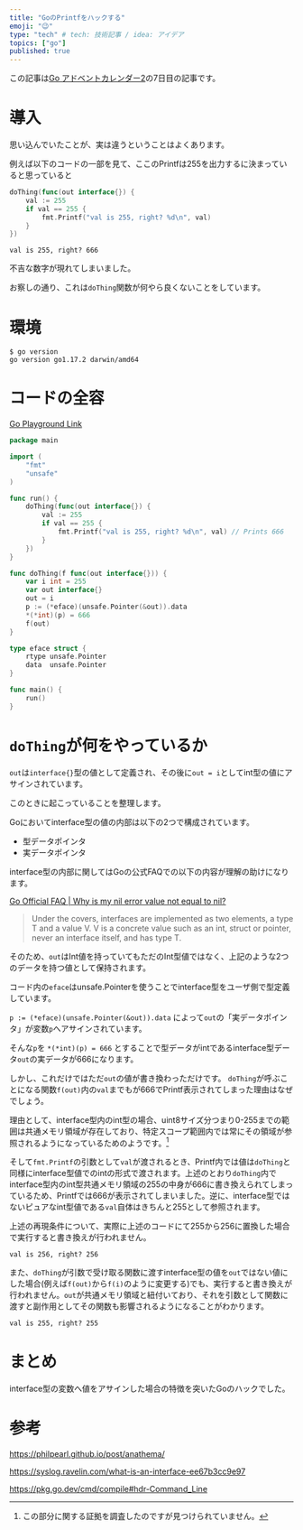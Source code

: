 ```yaml
---
title: "GoのPrintfをハックする"
emoji: "😉"
type: "tech" # tech: 技術記事 / idea: アイデア
topics: ["go"]
published: true
---
```


この記事は[Go アドベントカレンダー2](https://qiita.com/advent-calendar/2021/go)の7日目の記事です。

# 導入

思い込んでいたことが、実は違うということはよくあります。

例えば以下のコードの一部を見て、ここのPrintfは255を出力するに決まっていると思っていると

```go
doThing(func(out interface{}) {
    val := 255
    if val == 255 {
        fmt.Printf("val is 255, right? %d\n", val)
    }
})
```

```
val is 255, right? 666
```

不吉な数字が現れてしまいました。

お察しの通り、これは`doThing`関数が何やら良くないことをしています。

# 環境

```
$ go version
go version go1.17.2 darwin/amd64
```

# コードの全容

[Go Playground Link](https://go.dev/play/p/7KEYTpzarXt)

```go
package main

import (
	"fmt"
	"unsafe"
)

func run() {
	doThing(func(out interface{}) {
		val := 255
		if val == 255 {
			fmt.Printf("val is 255, right? %d\n", val) // Prints 666
		}
	})
}

func doThing(f func(out interface{})) {
	var i int = 255
	var out interface{}
	out = i
	p := (*eface)(unsafe.Pointer(&out)).data
	*(*int)(p) = 666
	f(out)
}

type eface struct {
	rtype unsafe.Pointer
	data  unsafe.Pointer
}

func main() {
	run()
}
```

# `doThing`が何をやっているか

`out`は`interface{}`型の値として定義され、その後に`out = i`としてint型の値にアサインされています。

このときに起こっていることを整理します。

Goにおいてinterface型の値の内部は以下の2つで構成されています。

* 型データポインタ
* 実データポインタ

interface型の内部に関してはGoの公式FAQでの以下の内容が理解の助けになります。

[Go Official FAQ | Why is my nil error value not equal to nil?](https://go.dev/doc/faq#nil_error)

> Under the covers, interfaces are implemented as two elements, a type T and a value V. V is a concrete value such as an int, struct or pointer, never an interface itself, and has type T.

そのため、`out`はInt値を持っていてもただのInt型値ではなく、上記のような2つのデータを持つ値として保持されます。

コード内の`eface`はunsafe.Pointerを使うことでinterface型をユーザ側で型定義しています。

`p := (*eface)(unsafe.Pointer(&out)).data` によって`out`の「実データポインタ」が変数`p`へアサインされています。

そんな`p`を `*(*int)(p) = 666` とすることで型データがintであるinterface型データ`out`の実データが666になります。

しかし、これだけではただ`out`の値が書き換わっただけです。 `doThing`が呼ぶことになる関数`f(out)`内の`val`までもが666でPrintf表示されてしまった理由はなぜでしょう。

理由として、interface型内のint型の場合、uint8サイズ分つまり0-255までの範囲は共通メモリ領域が存在しており、特定スコープ範囲内では常にその領域が参照されるようになっているためのようです。[^1]

[^1]: この部分に関する証拠を調査したのですが見つけられていません。

そして`fmt.Printf`の引数として`val`が渡されるとき、Printf内では値は`doThing`と同様にinterface型値でのintの形式で渡されます。上述のとおり`doThing`内でinterface型内のint型共通メモリ領域の255の中身が666に書き換えられてしまっているため、Printfでは666が表示されてしまいました。逆に、interface型ではないピュアなint型値である`val`自体はきちんと255として参照されます。

上述の再現条件について、実際に上述のコードにて255から256に置換した場合で実行すると書き換えが行われません。

```
val is 256, right? 256
```

また、`doThing`が引数で受け取る関数に渡すinterface型の値を`out`ではない値にした場合(例えば`f(out)`から`f(i)`のように変更する)でも、実行すると書き換えが行われません。`out`が共通メモリ領域と紐付いており、それを引数として関数に渡すと副作用としてその関数も影響されるようになることがわかります。

```
val is 255, right? 255
```

# まとめ

interface型の変数へ値をアサインした場合の特徴を突いたGoのハックでした。

# 参考

https://philpearl.github.io/post/anathema/

https://syslog.ravelin.com/what-is-an-interface-ee67b3cc9e97

https://pkg.go.dev/cmd/compile#hdr-Command_Line
